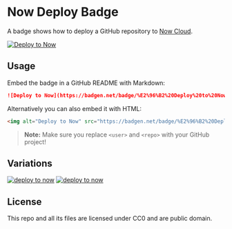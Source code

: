 # Now Deploy Badge

A badge shows how to deploy a GitHub repository to [Now Cloud](https://zeit.co/now).

[![Deploy to Now](https://badgen.net/badge/%E2%96%B2%20Deploy%20to%20Now/$%20now%20user%2Frepo/222)](#now-deploy-badge)

## Usage

Embed the badge in a GitHub README with Markdown:

```markdown
![Deploy to Now](https://badgen.net/badge/%E2%96%B2%20Deploy%20to%20Now/$%20now%20user%2Frepo/222)
```

Alternatively you can also embed it with HTML:

```html
<img alt="Deploy to Now" src="https://badgen.net/badge/%E2%96%B2%20Deploy%20to%20Now/$%20now%20amio%2Frepo/000" />
```

> **Note:** Make sure you replace `<user>` and `<repo>` with your GitHub project!

## Variations

[![deploy to now](https://badgen.net/badge/%E2%96%B2/$%20now%20user%2Frepo/222)](https://badgen.net/badge/%E2%96%B2/$%20now%20user%2Frepo/222)
[![deploy to now](https://badgen.net/badge/%E2%96%B2/$%20now%20deploy%20user%2Frepo/222)](https://badgen.net/badge/%E2%96%B2/$%20now%20deploy%20user%2Frepo/222)

## License

This repo and all its files are licensed under CC0 and are public domain.
